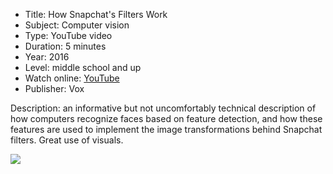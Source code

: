 * Title: How Snapchat's Filters Work
* Subject: Computer vision
* Type: YouTube video
* Duration: 5 minutes
* Year: 2016
* Level: middle school and up
* Watch online: [YouTube](https://www.youtube.com/watch?v=Pc2aJxnmzh0)
* Publisher: Vox

Description: an informative but not uncomfortably technical description of how computers recognize faces based on feature detection, and how these features are used to implement the image transformations behind Snapchat filters. Great use of visuals.

![](https://github.com/touretzkyds/ai4k12/raw/master/images/vox-snapchat.jpg)